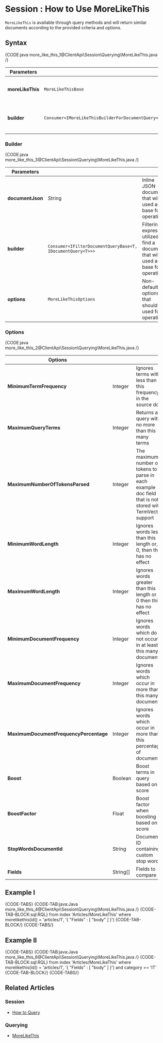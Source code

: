 # Session : How to Use MoreLikeThis

`MoreLikeThis` is available through query methods and will return similar documents according to the provided criteria and options.

## Syntax

{CODE:java more_like_this_1@ClientApi\Session\Querying\MoreLikeThis.java /}

| Parameters | | |
| ------------- | ------------- | ----- |
| **moreLikeThis** | `MoreLikeThisBase` | Defines the type of MoreLikeThis that should be executed |
| **builder** | `Consumer<IMoreLikeThisBuilderForDocumentQuery<T>>` | Builder with fluent API that constructs the `MoreLikeThisBase` instance |

### Builder

{CODE:java more_like_this_3@ClientApi\Session\Querying\MoreLikeThis.java /}

| Parameters | | |
| ------------- | ------------- | ----- |
| **documentJson** | String | Inline JSON document that will be used as a base for operation |
| **builder** | `Consumer<IFilterDocumentQueryBase<T, IDocumentQuery<T>>>` | Filtering expression utilized to find a document that will be used as a base for operation |
| **options** | `MoreLikeThisOptions` | Non-default options that should be used for operation |

### Options

{CODE:java more_like_this_2@ClientApi\Session\Querying\MoreLikeThis.java /}

| Options | | |
| ------------- | ------------- | ----- |
| **MinimumTermFrequency** | Integer | Ignores terms with less than this frequency in the source doc |
| **MaximumQueryTerms** | Integer | Returns a query with no more than this many terms |
| **MaximumNumberOfTokensParsed** | Integer | The maximum number of tokens to parse in each example doc field that is not stored with TermVector support |
| **MinimumWordLength** | Integer | Ignores words less than this length or, if 0, then this has no effect |
| **MaximumWordLength** | Integer | Ignores words greater than this length or if 0 then this has no effect |
| **MinimumDocumentFrequency** | Integer | Ignores words which do not occur in at least this many documents |
| **MaximumDocumentFrequency** | Integer | Ignores words which occur in more than this many documents |
| **MaximumDocumentFrequencyPercentage** | Integer | Ignores words which occur in more than this percentage of documents |
| **Boost** | Boolean | Boost terms in query based on score |
| **BoostFactor** | Float |  Boost factor when boosting based on score |
| **StopWordsDocumentId** | String | Document ID containing custom stop words |
| **Fields** | String[] | Fields to compare |

## Example I

{CODE-TABS}
{CODE-TAB:java:Java more_like_this_4@ClientApi\Session\Querying\MoreLikeThis.java /}
{CODE-TAB-BLOCK:sql:RQL}
from index 'Articles/MoreLikeThis' 
where morelikethis(id() = 'articles/1', '{ "Fields" : [ "body" ] }')
{CODE-TAB-BLOCK/}
{CODE-TABS/}

## Example II

{CODE-TABS}
{CODE-TAB:java:Java more_like_this_6@ClientApi\Session\Querying\MoreLikeThis.java /}
{CODE-TAB-BLOCK:sql:RQL}
from index 'Articles/MoreLikeThis' 
where morelikethis(id() = 'articles/1', '{ "Fields" : [ "body" ] }') and category == 'IT'
{CODE-TAB-BLOCK/}
{CODE-TABS/}

## Related Articles

### Session

- [How to Query](../../../client-api/session/querying/how-to-query)

### Querying

- [MoreLikeThis](../../../indexes/querying/morelikethis)
